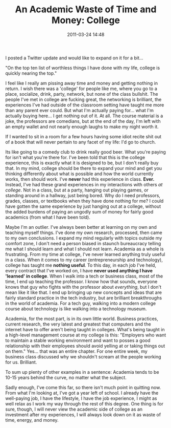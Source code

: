 ﻿---
layout: post
title: "An Academic Waste of Time and Money: College"
date: 2011-03-24 14:48
comments: true
categories: [Rants, Education]
---

I posted a Twitter update and would like to expand on it for a bit...

"On the top ten list of worthless things I have done with my life, college is quickly nearing the top."

I feel like I really am pissing away time and money and getting nothing in return. I wish there was a 'college' for people like me, where you go to a place, socialize, drink, party, network, but none of the class bullshit. The people I've met in college are fucking great, the networking is brilliant, the experiences I've had outside of the classroom setting have taught me more than any parent ever could. But what I'm actually paying for... what I'm actually buying here... I get nothing out of it. At all. The course material is a joke, the professors are comedians, but at the end of the day, I'm left with an empty wallet and not nearly enough laughs to make my night worth it.

If I wanted to sit in a room for a few hours having some idiot recite shit out of a book that will never pertain to any facet of my life: I'd go to church.

Its like going to a comedy club to drink really good beer. What you're paying for isn't what you're there for. I've been told that this is the college experience, this is exactly what it is designed to be, but I don't really buy that. In my mind, college should be there to expand your mind and get you thinking differently about what is possible and how the world currently works, then should work. I've **never** had this experience in class. **Ever.** Instead, I've had these grand experiences in my interactions with others _at college_. Not in a class, but at a party, hanging out playing games, or standing around in a hallway, just being bored. Why do I need professors, grades, classes, or textbooks when they have done nothing for me? I could have gotten the same experience by just hanging out at a college, without the added burdens of paying an ungodly sum of money for fairly good academics (from what I have been told).

Maybe I'm an outlier. I've always been better at learning on my own and teaching myself things. I've done my own research, processed, then came to my own conclusions. I expand my mind regularly with topics outside my comfort zone, I don't need a person biased in staunch bureaucracy telling me what I should learn and what I should not learn. Academia as a whole is frustrating. From my time at college, I've never learned anything truly useful in a class. When it comes to my career (entrepreneurship and technology), college has taught me **nothing useful**. To this day, in each job I've held, every contract that I've worked on, I have **never used anything I have 'learned' in college**. When I walk into a tech or business class, most of the time, I end up teaching the professor. I know how that sounds, everyone knows that guy who fights with the professor about _everything_, but I don't mean like it like that. I end up bringing up new concepts and ideas that are fairly standard practice in the tech industry, but are brilliant breakthroughs in the world of academia. For a tech guy, walking into a modern college course about technology is like walking into a technology museum.

Academia, for the most part, is in its own little world. Business practices, current research, the very latest and greatest that computers and the internet have to offer aren't being taught in colleges. What's being taught in a high-level management course at my college is this: "Employers who want to maintain a stable working environment and want to posses a good relationship with their employees should avoid yelling at or taking things out on them." Yes... that was an entire chapter. For one entire week, my business class discussed why we shouldn't scream at the people working for us. Brilliant.

To sum up plenty of other examples in a sentence: Academia tends to be 10-15 years behind the curve, no matter what the subject.

Sadly enough, I've come this far, so there isn't much point in quitting now. From what I'm looking at, I've got a year left of school. I already have the well-paying job, I have the lifestyle, I have the job experience, I might as well relax as I work my way through the rest of this degree. One thing is for sure, though, I will never view the academic side of college as an investment after my experiences, I will always look down on it as waste of time, energy, and money.
